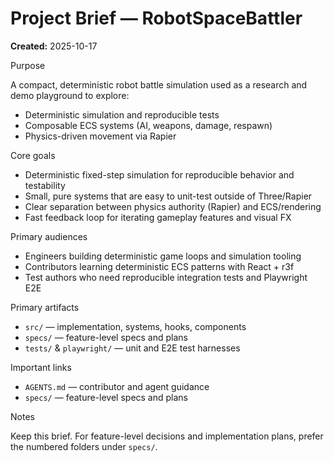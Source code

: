 # Project Brief — RobotSpaceBattler

**Created:** 2025-10-17

Purpose

A compact, deterministic robot battle simulation used as a research and demo playground to explore:

- Deterministic simulation and reproducible tests
- Composable ECS systems (AI, weapons, damage, respawn)
- Physics-driven movement via Rapier

Core goals

- Deterministic fixed-step simulation for reproducible behavior and testability
- Small, pure systems that are easy to unit-test outside of Three/Rapier
- Clear separation between physics authority (Rapier) and ECS/rendering
- Fast feedback loop for iterating gameplay features and visual FX

Primary audiences

- Engineers building deterministic game loops and simulation tooling
- Contributors learning deterministic ECS patterns with React + r3f
- Test authors who need reproducible integration tests and Playwright E2E

Primary artifacts

- `src/` — implementation, systems, hooks, components
- `specs/` — feature-level specs and plans
- `tests/` & `playwright/` — unit and E2E test harnesses

Important links

- `AGENTS.md` — contributor and agent guidance
- `specs/` — feature-level specs and plans

Notes

Keep this brief. For feature-level decisions and implementation plans, prefer the numbered folders under `specs/`.
